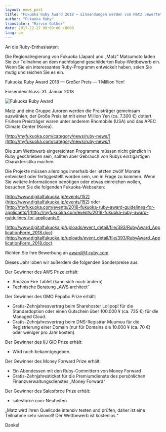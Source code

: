```yaml
---
layout: news_post
title: "Fukuoka Ruby Award 2018 — Einsendungen werden von Matz bewertet"
author: "Fukuoka Ruby"
translator: "Marvin Gülker"
date: 2017-12-27 00:00:00 +0000
lang: de
---
```


An die Ruby-Enthusiasten:

Die Regionalregierung von Fukuoka (Japan) und „Matz“ Matsumoto laden
Sie zur Teilnahme an dem nachfolgend geschilderten Ruby-Wettbewerb
ein. Wenn Sie ein interessantes Ruby-Programm entwickelt haben, seien
Sie mutig und reichen Sie es ein.

Fukuoka Ruby Award 2018 — Großer Preis — 1 Million Yen!

Einsendeschluss: 31. Januar 2018

![Fukuoka Ruby Award](http://www.digitalfukuoka.jp/javascripts/kcfinder/upload/images/fukuokarubyaward2017.png)

Matz und eine Gruppe Juroren werden die Preisträger gemeinsam
auswählen; der Große Preis ist mit einer Million Yen (ca. 7.300 €)
dotiert. Frühere Preisträger waren unter anderem Rhomobile (USA) und
das APEC Climate Center (Korea).

[http://myfukuoka.com/category/news/ruby-news/](http://myfukuoka.com/category/news/ruby-news/)

Die zum Wettbwerb eingereichten Programme müssen nicht gänzlich in Ruby
geschrieben sein, sollten aber Gebrauch von Rubys einzigartigen
Charakteristika machen.

Die Projekte müssen allerdings innerhalb der letzten zwölf Monate
entwickelt oder fertiggestellt worden sein, um in Frage zu
kommen. Wenn Sie weitere Informationen benötigen oder etwas einreichen
wollen, besuchen Sie die folgenden Fukuoka-Webseiten:

[http://www.digitalfukuoka.jp/events/152](http://www.digitalfukuoka.jp/events/152)
oder
[http://myfukuoka.com/events/2018-fukuoka-ruby-award-guidelines-for-applicants/](http://myfukuoka.com/events/2018-fukuoka-ruby-award-guidelines-for-applicants/)

[http://www.digitalfukuoka.jp/uploads/event_detail/file/393/RubyAward_ApplicationForm_2018.doc](http://www.digitalfukuoka.jp/uploads/event_detail/file/393/RubyAward_ApplicationForm_2018.doc)

Richten Sie Ihre Bewerbung an award@f-ruby.com.

Dieses Jahr loben wir außerdem die folgenden Sonderpreise aus:

Der Gewinner des AWS Prize erhält:

* Amazon Fire Tablet (kann sich noch ändern)
* Technische Beratung „AWS architect“

Der Gewinner des GMO Pepabo Prize erhält:

* Gratis-Zehnjahresvertrag beim Sharehoster Lolipop! für die
  Standardoption oder einen Gutschein über 100.000 ¥ (ca. 735 €)
  für die Managed Cloud.
* Gratis-Zehnjahresvertrag beim DNS-Registrar Muumuu für die
  Registrierung einer Domain (nur für Domains die 10.000 ¥ (ca. 70 €)
  oder weniger pro Jahr kosten).

Der Gewinner des IIJ GIO Prize erhält:

* Wird noch bekanntgegeben.

Der Gewinner des Money Forward Prize erhält:

* Ein Abendessen mit den Ruby-Committern von Money Forward
* Gratis-Zehnjahresticket für die Premiumdienste des persönlichen
  Finanzverwaltungsdienstes „Money Forward“

Der Gewinner des Salesforce Prize erhält:

* salesforce.com-Neuheiten

„Matz wird Ihren Quellcode intensiv testen und prüfen, daher ist eine Teilnahme
sehr sinnvoll! Der Wettbewerb ist kostenlos.“

Danke!
